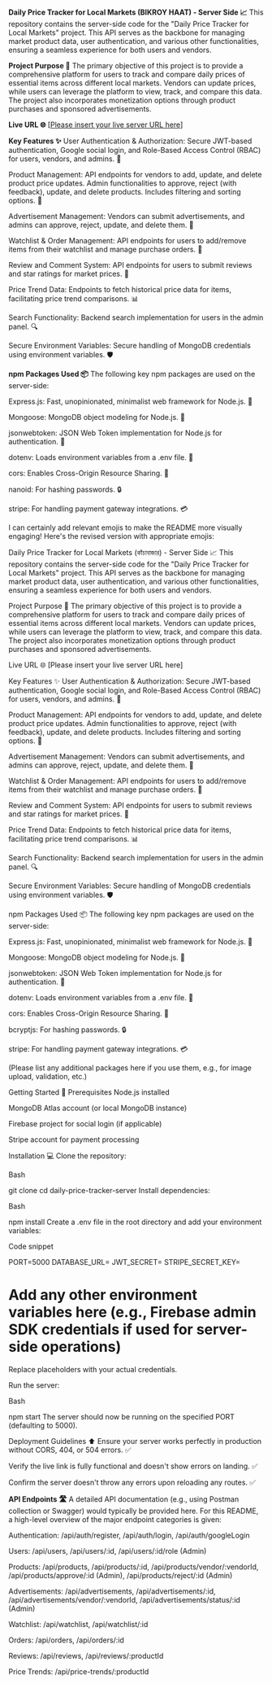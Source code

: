 **Daily Price Tracker for Local Markets (BIKROY HAAT) - Server Side 📈**
This repository contains the server-side code for the "Daily Price Tracker for Local Markets" project. This API serves as the backbone for managing market product data, user authentication, and various other functionalities, ensuring a seamless experience for both users and vendors.

**Project Purpose 🎯**
The primary objective of this project is to provide a comprehensive platform for users to track and compare daily prices of essential items across different local markets. Vendors can update prices, while users can leverage the platform to view, track, and compare this data. The project also incorporates monetization options through product purchases and sponsored advertisements.

**Live URL 🌐**
[[Please insert your live server URL here](https://bikroy-haat-server.vercel.app/)]

**Key Features ✨**
User Authentication & Authorization: Secure JWT-based authentication, Google social login, and Role-Based Access Control (RBAC) for users, vendors, and admins. 🔐

Product Management: API endpoints for vendors to add, update, and delete product price updates. Admin functionalities to approve, reject (with feedback), update, and delete products. Includes filtering and sorting options. 🥕

Advertisement Management: Vendors can submit advertisements, and admins can approve, reject, update, and delete them. 📢

Watchlist & Order Management: API endpoints for users to add/remove items from their watchlist and manage purchase orders. 🛒

Review and Comment System: API endpoints for users to submit reviews and star ratings for market prices. 💬

Price Trend Data: Endpoints to fetch historical price data for items, facilitating price trend comparisons. 📊

Search Functionality: Backend search implementation for users in the admin panel. 🔍

Secure Environment Variables: Secure handling of MongoDB credentials using environment variables. 🛡️

**npm Packages Used 📦**
The following key npm packages are used on the server-side:

Express.js: Fast, unopinionated, minimalist web framework for Node.js. 🚀

Mongoose: MongoDB object modeling for Node.js. 🍃

jsonwebtoken: JSON Web Token implementation for Node.js for authentication. 🔑

dotenv: Loads environment variables from a .env file. 📜

cors: Enables Cross-Origin Resource Sharing. 🔗

nanoid: For hashing passwords. 🔒

stripe: For handling payment gateway integrations. 💳

I can certainly add relevant emojis to make the README more visually engaging! Here's the revised version with appropriate emojis:

Daily Price Tracker for Local Markets (কাঁচাবাজার) - Server Side 📈
This repository contains the server-side code for the "Daily Price Tracker for Local Markets" project. This API serves as the backbone for managing market product data, user authentication, and various other functionalities, ensuring a seamless experience for both users and vendors.

Project Purpose 🎯
The primary objective of this project is to provide a comprehensive platform for users to track and compare daily prices of essential items across different local markets. Vendors can update prices, while users can leverage the platform to view, track, and compare this data. The project also incorporates monetization options through product purchases and sponsored advertisements.

Live URL 🌐
[Please insert your live server URL here]

Key Features ✨
User Authentication & Authorization: Secure JWT-based authentication, Google social login, and Role-Based Access Control (RBAC) for users, vendors, and admins. 🔐

Product Management: API endpoints for vendors to add, update, and delete product price updates. Admin functionalities to approve, reject (with feedback), update, and delete products. Includes filtering and sorting options. 🥕

Advertisement Management: Vendors can submit advertisements, and admins can approve, reject, update, and delete them. 📢

Watchlist & Order Management: API endpoints for users to add/remove items from their watchlist and manage purchase orders. 🛒

Review and Comment System: API endpoints for users to submit reviews and star ratings for market prices. 💬

Price Trend Data: Endpoints to fetch historical price data for items, facilitating price trend comparisons. 📊

Search Functionality: Backend search implementation for users in the admin panel. 🔍

Secure Environment Variables: Secure handling of MongoDB credentials using environment variables. 🛡️

npm Packages Used 📦
The following key npm packages are used on the server-side:

Express.js: Fast, unopinionated, minimalist web framework for Node.js. 🚀

Mongoose: MongoDB object modeling for Node.js. 🍃

jsonwebtoken: JSON Web Token implementation for Node.js for authentication. 🔑

dotenv: Loads environment variables from a .env file. 📜

cors: Enables Cross-Origin Resource Sharing. 🔗

bcryptjs: For hashing passwords. 🔒

stripe: For handling payment gateway integrations. 💳

(Please list any additional packages here if you use them, e.g., for image upload, validation, etc.)

Getting Started 🚀
Prerequisites
Node.js installed

MongoDB Atlas account (or local MongoDB instance)

Firebase project for social login (if applicable)

Stripe account for payment processing

Installation 💻
Clone the repository:

Bash

git clone <your-server-github-repo-link>
cd daily-price-tracker-server
Install dependencies:

Bash

npm install
Create a .env file in the root directory and add your environment variables:

Code snippet

PORT=5000
DATABASE_URL=<Your MongoDB Connection URI>
JWT_SECRET=<Your JWT Secret Key>
STRIPE_SECRET_KEY=<Your Stripe Secret Key>
# Add any other environment variables here (e.g., Firebase admin SDK credentials if used for server-side operations)
Replace placeholders with your actual credentials.

Run the server:

Bash

npm start
The server should now be running on the specified PORT (defaulting to 5000).

Deployment Guidelines ⬆️
Ensure your server works perfectly in production without CORS, 404, or 504 errors. ✅

Verify the live link is fully functional and doesn't show errors on landing. ✅

Confirm the server doesn't throw any errors upon reloading any routes. ✅

**API Endpoints 🛣️**
A detailed API documentation (e.g., using Postman collection or Swagger) would typically be provided here. For this README, a high-level overview of the major endpoint categories is given:

Authentication: /api/auth/register, /api/auth/login, /api/auth/googleLogin

Users: /api/users, /api/users/:id, /api/users/:id/role (Admin)

Products: /api/products, /api/products/:id, /api/products/vendor/:vendorId, /api/products/approve/:id (Admin), /api/products/reject/:id (Admin)

Advertisements: /api/advertisements, /api/advertisements/:id, /api/advertisements/vendor/:vendorId, /api/advertisements/status/:id (Admin)

Watchlist: /api/watchlist, /api/watchlist/:id

Orders: /api/orders, /api/orders/:id

Reviews: /api/reviews, /api/reviews/:productId

Price Trends: /api/price-trends/:productId